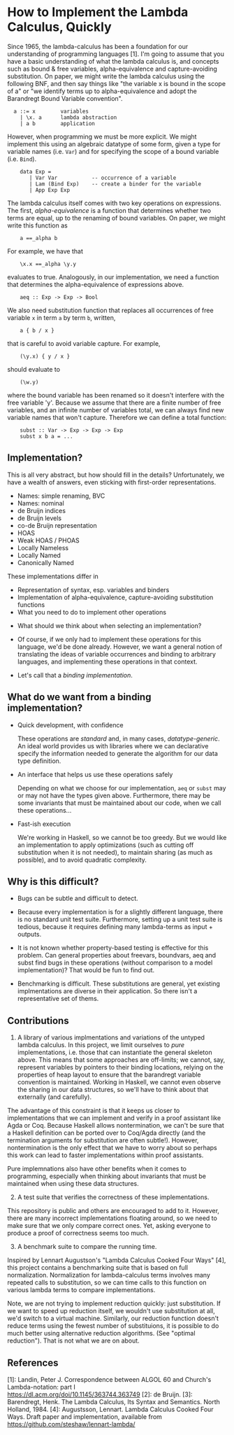 How to Implement the Lambda Calculus, Quickly
=============================================

Since 1965, the lambda-calculus has been a foundation for our understanding of programming languages [1].  I'm going to assume that you have a basic understanding of what the lambda calculus is, and concepts such as bound & free variables, alpha-equivalence and capture-avoiding substitution. On paper, we might write the lambda calculus using the following BNF, and then say things like "the variable x is bound in the scope of a" or "we identify terms up to alpha-equivalence and adopt the Barandregt Bound Variable convention".
    
      a ::= x        variables 
        | \x. a      lambda abstraction
        | a b        application

However, when programming we must be more explicit. We might implement this using an algebraic datatype of some form, given a type for variable names (i.e. `Var`) and for specifying the scope of a bound variable (i.e. `Bind`).

        data Exp = 
           | Var Var           -- occurrence of a variable
           | Lam (Bind Exp)    -- create a binder for the variable
           | App Exp Exp 

The lambda calculus itself comes with two key operations on expressions. The first, *alpha-equivalence* is a function that determines whether two terms are equal, up to the renaming of bound variables. On paper, we might write this function as 

        a ==_alpha b

For example, we have that 

        \x.x ==_alpha \y.y

evaluates to true. Analogously, in our implementation, we need a function that determines the alpha-equivalence of expressions above. 

        aeq :: Exp -> Exp -> Bool

We also need substitution function that replaces all occurrences of free variable `x` in term `a` by term `b`, written,
    
        a { b / x }
    
that is careful to avoid variable capture. For example, 

        (\y.x) { y / x }

should evaluate to 

        (\w.y)

where the bound variable has been renamed so it doesn't interfere with the free variable 'y'. Because we assume that there are a finite number of free variables, and an infinite number of variables total, we can always find new variable names that won't capture. Therefore we can define a total function:

        subst :: Var -> Exp -> Exp -> Exp 
        subst x b a = ...

Implementation?
---------------

This is all very abstract, but how should fill in the details? Unfortunately, we have a wealth of answers, even sticking with first-order representations.

- Names: simple renaming, BVC 
- Names: nominal
- de Bruijn indices
- de Bruijn levels
- co-de Bruijn representation
- HOAS
- Weak HOAS / PHOAS
- Locally Nameless
- Locally Named
- Canonically Named

These implementations differ in
- Representation of syntax, esp. variables and binders
- Implementation of alpha-equivalence, capture-avoiding substitution functions
- What you need to do to implement other operations

* What should we think about when selecting an implementation?

* Of course, if we only had to implement these operations for this language, we'd be done already. However, we want a general notion of translating the ideas of variable occurrences and binding to arbitrary languages, and implementing these operations in that context.

* Let's call that a *binding implementation*.

What do we want from a binding implementation?
---------------------------------------

* Quick development, with confidence

    These operations are *standard* and, in many cases, *datatype-generic*. An ideal world provides us with libraries where we can declarative specify the information needed to generate the algorithm for our data type definition. 

* An interface that helps us use these operations safely

    Depending on what we choose for our implementation, `aeq` or `subst` may or may not have the types given above. Furthermore, there may be some invariants that must be maintained about our code, when we call these operations...

* Fast-ish execution

    We're working in Haskell, so we cannot be too greedy. But we would like an implementation to apply optimizations (such as cutting off substitution when it is not needed), to maintain sharing (as much as possible), and to avoid quadratic complexity.

Why is this difficult?
----------------------

* Bugs can be subtle and difficult to detect. 

* Because every implementation is for a slightly different language, there is no standard unit test suite. Furthermore, setting up a unit test suite is tedious, because it requires defining many lambda-terms as input + outputs.

* It is not known whether property-based testing is effective for this problem. Can general properties about freevars, boundvars, aeq and subst find bugs in these operations (without comparison to a model implementation)? That would be fun to find out.

* Benchmarking is difficult. These substitutions are general, yet existing implmentations are diverse in their application. So there isn't a representative set of thems.

Contributions
--------------

1. A library of various implmentations and variations of the untyped lambda calculus. In this project, we limit ourselves to *pure* implementations, i.e. those that can instantiate the general skeleton above. This means that some approaches are off-limits; we cannot, say, represent variables by pointers to their binding locations, relying on the properties of heap layout to ensure that the barandregt variable convention is maintained. Working in Haskell, we cannot even observe the sharing in our data structures, so we'll have to think about that externally (and carefully).

The advantage of this constraint is that it keeps us closer to implementations that we can implement and verify in a proof assistant like Agda or Coq. Because Haskell allows nontermination, we can't be sure that a Haskell definition can be ported over to Coq/Agda directly (and the termination arguments for substitution are often subtle!). However, nontermination is the only effect that we have to worry about so perhaps this work can lead to faster implementations within proof assistants.

Pure implemnations also have other benefits when it comes to programming, especially when thinking about invariants that must be maintained when using these data structures.

2. A test suite that verifies the correctness of these implementations.

This repository is public and others are encouraged to add to it. However, there are many incorrect implementations floating around, so we need to make sure that we only compare correct ones. Yet, asking everyone to produce a proof of correctness seems too much. 

3. A benchmark suite to compare the running time. 

Inspired by Lennart Augustson's "Lambda Calculus Cooked Four Ways" [4], this project contains a benchmarking suite that is based on full normalization. Normalization for lambda-calculus terms involves many repeated calls to substitution, so we can time calls to this function on various lambda terms to compare implementations. 

Note, we are not trying to implement reduction quickly: just substitution. If we want to speed up reduction itself, we wouldn't use substitution at all, we'd switch to a virtual machine. Similarly, our reduction function doesn't reduce terms using the fewest number of substituions, it is possible to do much better using alternative reduction algorithms. (See "optimal reduction"). That is not what we are on about.




References
-----------
[1]: Landin, Peter J. Correspondence between ALGOL 60 and Church's Lambda-notation: part I     
https://dl.acm.org/doi/10.1145/363744.363749
[2]: de Bruijn. 
[3]: Barendregt, Henk. The Lambda Calculus, Its Syntax and Semantics. North Holland, 1984.
[4]: Augustsson, Lennart. Lambda Calculus Cooked Four Ways. Draft paper and implementation, available from https://github.com/steshaw/lennart-lambda/